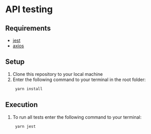 # API testing

## Requirements

-   [jest](https://jestjs.io)
-   [axios](https://axios-http.com)

## Setup

1. Clone this repository to your local machine
2. Enter the following command to your terminal in the root folder:
    ```bash
     yarn install
    ```

## Execution

1. To run all tests enter the following command to your terminal:
    ```bash
     yarn jest
    ```
